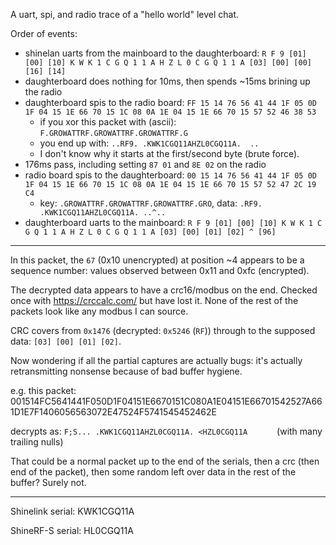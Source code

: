 A uart, spi, and radio trace of a "hello world" level chat.

Order of events:
 * shinelan uarts from the mainboard to the daughterboard:
   `R F 9 [01] [00] [10] K W K 1 C G Q 1 1 A H Z L 0 C G Q 1 1 A [03] [00] [00] [16] [14]`
 * daughterboard does nothing for 10ms, then spends ~15ms brining up the radio
 * daughterboard spis to the radio board:
   `FF 15 14 76 56 41 44 1F 05 0D 1F 04 15 1E 66 70 15 1C 08 0A 1E 04 15 1E 66 70 15 57 52 46 38 53`
    * if you xor this packet with (ascii):
      `F.GROWATTRF.GROWATTRF.GROWATTRF.G`
    * you end up with:
      `..RF9. .KWK1CGQ11AHZL0CGQ11A.  ..`
    * I don't know why it starts at the first/second byte (brute force).
 * 176ms pass, including setting `87 01` and `8E 02` on the radio
 * radio board spis to the daughterboard:
   `00 15 14 76 56 41 44 1F 05 0D 1F 04 15 1E 66 70 15 1C 08 0A 1E 04 15 1E 66 70 15 57 52 47 2C 19 C4`
   *  key: `.GROWATTRF.GROWATTRF.GROWATTRF.GRO`, data: `.RF9. .KWK1CGQ11AHZL0CGQ11A. ..^..`
 * daughterboard uarts to the mainboard:
   `R F 9 [01] [00] [10] K W K 1 C G Q 1 1 A H Z L 0 C G Q 1 1 A [03] [00] [01] [02] ^ [96]`

---

In this packet, the `67` (0x10 unencrypted) at position ~4 appears to be a sequence number:
values observed between 0x11 and 0xfc (encrypted).

The decrypted data appears to have a crc16/modbus on the end.
Checked once with https://crccalc.com/ but have lost it.
None of the rest of the packets look like any modbus I can source.

CRC covers from `0x1476` (decrypted: `0x5246` (`RF`)) through to the supposed data:
`[03] [00] [01] [02]`.

Now wondering if all the partial captures are actually bugs:
it's actually retransmitting nonsense because of bad buffer hygiene.

e.g. this packet:
001514FC5641441F050D1F04151E6670151C080A1E04151E66701542527A661D1E7F1406056563072E47524F5741545452462E

decrypts as:
`F;S... .KWK1CGQ11AHZL0CGQ11A. <HZL0CGQ11A      ` (with many trailing nulls)

That could be a normal packet up to the end of the serials, then a crc (then end of the packet), then some random
left over data in the rest of the buffer? Surely not.

---

Shinelink serial: KWK1CGQ11A

ShineRF-S serial: HL0CGQ11A
